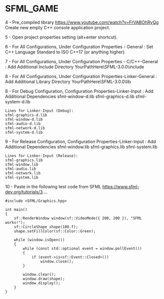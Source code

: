# SFML_GAME
4 - Pre_compiled library https://www.youtube.com/watch?v=FrVABOhRyQg Create new empty C++ console application project.

5 - Open project properties setting (alt+enter shortcut).

6 - For All Configurations, Under Configuration Properties - General : Set C++ Language Standard to ISO C++17 (or anything higher).

7 - For All Configurations, Under Configuration Properties - C/C++-General : Add Additional Include Directory YourPathHere\SFML-3.0.0\include

8 - For All Configurations, Under Configuration Properties-Linker-General : Add Additional Library Directory YourPathHere\SFML-3.0.0\lib

8 - For Debug Configuration, Configuration Properties-Linker-Input : Add Additional Dependencies sfml-window-d.lib sfml-graphics-d.lib sfml-system-d.lib

    Lines for Linker-Input (Debug):
    sfml-graphics-d.lib
    sfml-window-d.lib
    sfml-audio-d.lib
    sfml-network-d.lib
    sfml-system-d.lib

9 - For Release Configuration, Configuration Properties-Linker-Input : Add Additional Dependencies sfml-window.lib sfml-graphics.lib sfml-system.lib

    Lines for Linker-Input (Release):
    sfml-graphics.lib
    sfml-window.lib
    sfml-audio.lib
    sfml-network.lib
    sfml-system.lib



10 - Paste in the following test code from SFML https://www.sfml-dev.org/tutorials/3....

    #include <SFML/Graphics.hpp>
    
    int main()
    {
        sf::RenderWindow window(sf::VideoMode({ 200, 200 }), "SFML works!");
        sf::CircleShape shape(100.f);
        shape.setFillColor(sf::Color::Green);
    
        while (window.isOpen())
        {
            while (const std::optional event = window.pollEvent())
            {
                if (event->is<sf::Event::Closed>())
                    window.close();
            }
    
            window.clear();
            window.draw(shape);
            window.display();
        }
    }
